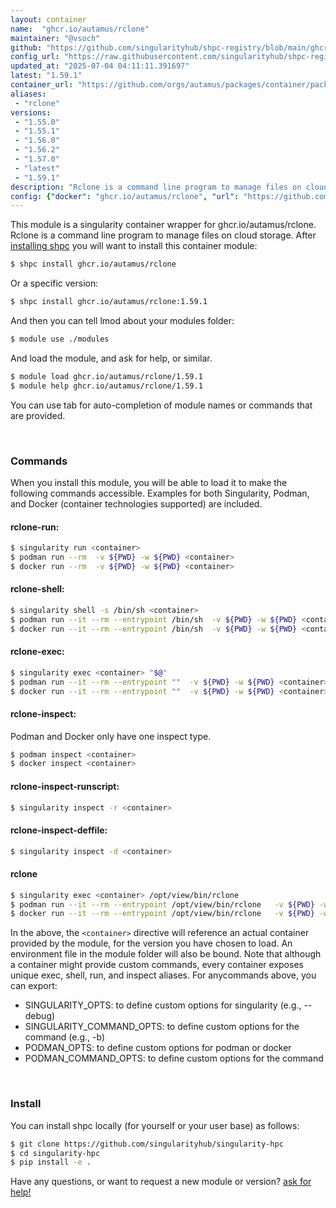 ```yaml
---
layout: container
name:  "ghcr.io/autamus/rclone"
maintainer: "@vsoch"
github: "https://github.com/singularityhub/shpc-registry/blob/main/ghcr.io/autamus/rclone/container.yaml"
config_url: "https://raw.githubusercontent.com/singularityhub/shpc-registry/main/ghcr.io/autamus/rclone/container.yaml"
updated_at: "2025-07-04 04:11:11.391697"
latest: "1.59.1"
container_url: "https://github.com/orgs/autamus/packages/container/package/rclone"
aliases:
 - "rclone"
versions:
 - "1.55.0"
 - "1.55.1"
 - "1.56.0"
 - "1.56.2"
 - "1.57.0"
 - "latest"
 - "1.59.1"
description: "Rclone is a command line program to manage files on cloud storage."
config: {"docker": "ghcr.io/autamus/rclone", "url": "https://github.com/orgs/autamus/packages/container/package/rclone", "maintainer": "@vsoch", "description": "Rclone is a command line program to manage files on cloud storage.", "latest": {"1.59.1": "sha256:17ab1f77f717639503b8edf5b87b6a434472292a05a31b8e5bf68604628bfb9f"}, "tags": {"1.55.0": "sha256:8a8c07e1759f8ad45b34828b5adc6b43b811569f84093970d0366afd9f7b4b5f", "1.55.1": "sha256:e1020f643a5e613fb301f2b33c219e6f7430ff5bcaacf523655ad6d8e2e439c0", "1.56.0": "sha256:d95c8c617bef5259d583d9f994a93296bce22e67dc8fa193d3f30a33dc35326c", "1.56.2": "sha256:8fca8f455745ee5ff83b0bf31ec695766b02919b0babda81f97d96ba6bfe0113", "1.57.0": "sha256:8e22eebdf6a5c0473b6c3010eeae66496a05ded4349d209278ddb4cd85f0a611", "latest": "sha256:17ab1f77f717639503b8edf5b87b6a434472292a05a31b8e5bf68604628bfb9f", "1.59.1": "sha256:17ab1f77f717639503b8edf5b87b6a434472292a05a31b8e5bf68604628bfb9f"}, "aliases": {"rclone": "/opt/view/bin/rclone"}}
---
```


This module is a singularity container wrapper for ghcr.io/autamus/rclone.
Rclone is a command line program to manage files on cloud storage.
After [installing shpc](#install) you will want to install this container module:


```bash
$ shpc install ghcr.io/autamus/rclone
```

Or a specific version:

```bash
$ shpc install ghcr.io/autamus/rclone:1.59.1
```

And then you can tell lmod about your modules folder:

```bash
$ module use ./modules
```

And load the module, and ask for help, or similar.

```bash
$ module load ghcr.io/autamus/rclone/1.59.1
$ module help ghcr.io/autamus/rclone/1.59.1
```

You can use tab for auto-completion of module names or commands that are provided.

<br>

### Commands

When you install this module, you will be able to load it to make the following commands accessible.
Examples for both Singularity, Podman, and Docker (container technologies supported) are included.

#### rclone-run:

```bash
$ singularity run <container>
$ podman run --rm  -v ${PWD} -w ${PWD} <container>
$ docker run --rm  -v ${PWD} -w ${PWD} <container>
```

#### rclone-shell:

```bash
$ singularity shell -s /bin/sh <container>
$ podman run --it --rm --entrypoint /bin/sh  -v ${PWD} -w ${PWD} <container>
$ docker run --it --rm --entrypoint /bin/sh  -v ${PWD} -w ${PWD} <container>
```

#### rclone-exec:

```bash
$ singularity exec <container> "$@"
$ podman run --it --rm --entrypoint ""  -v ${PWD} -w ${PWD} <container> "$@"
$ docker run --it --rm --entrypoint ""  -v ${PWD} -w ${PWD} <container> "$@"
```

#### rclone-inspect:

Podman and Docker only have one inspect type.

```bash
$ podman inspect <container>
$ docker inspect <container>
```

#### rclone-inspect-runscript:

```bash
$ singularity inspect -r <container>
```

#### rclone-inspect-deffile:

```bash
$ singularity inspect -d <container>
```


#### rclone

```bash
$ singularity exec <container> /opt/view/bin/rclone
$ podman run --it --rm --entrypoint /opt/view/bin/rclone   -v ${PWD} -w ${PWD} <container> -c " $@"
$ docker run --it --rm --entrypoint /opt/view/bin/rclone   -v ${PWD} -w ${PWD} <container> -c " $@"
```



In the above, the `<container>` directive will reference an actual container provided
by the module, for the version you have chosen to load. An environment file in the
module folder will also be bound. Note that although a container
might provide custom commands, every container exposes unique exec, shell, run, and
inspect aliases. For anycommands above, you can export:

 - SINGULARITY_OPTS: to define custom options for singularity (e.g., --debug)
 - SINGULARITY_COMMAND_OPTS: to define custom options for the command (e.g., -b)
 - PODMAN_OPTS: to define custom options for podman or docker
 - PODMAN_COMMAND_OPTS: to define custom options for the command

<br>

### Install

You can install shpc locally (for yourself or your user base) as follows:

```bash
$ git clone https://github.com/singularityhub/singularity-hpc
$ cd singularity-hpc
$ pip install -e .
```

Have any questions, or want to request a new module or version? [ask for help!](https://github.com/singularityhub/singularity-hpc/issues)